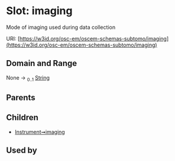 
# Slot: imaging

Mode of imaging used during data collection

URI: [https://w3id.org/osc-em/oscem-schemas-subtomo/imaging](https://w3id.org/osc-em/oscem-schemas-subtomo/imaging)


## Domain and Range

None &#8594;  <sub>0..1</sub> [String](types/String.md)

## Parents


## Children

 *  [Instrument➞imaging](Instrument_imaging.md)

## Used by

